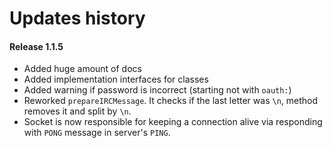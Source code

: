 # Updates history
#### Release 1.1.5
- Added huge amount of docs
- Added implementation interfaces for classes
- Added warning if password is incorrect (starting not with `oauth:`)
- Reworked `prepareIRCMessage`. It checks if the last letter was `\n`, method 
removes it and split by `\n`.
- Socket is now responsible for keeping a connection alive via responding 
with `PONG` message in server's `PING`.
